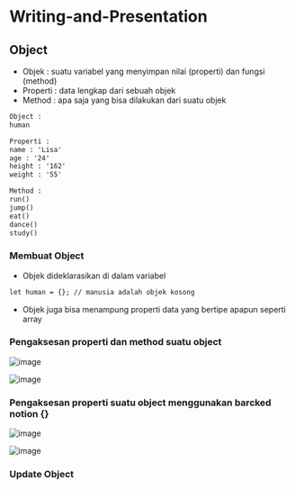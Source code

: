 # Writing-and-Presentation
## **Object**
- Objek : suatu variabel yang menyimpan nilai (properti) dan fungsi (method)
- Properti : data lengkap dari sebuah objek
- Method : apa saja yang bisa dilakukan dari suatu objek

```html
Object : 
human

Properti : 
name : 'Lisa'
age : '24'
height : '162'
weight : '55'

Method :
run()
jump()
eat()
dance()
study()
```

### **Membuat Object**
- Objek dideklarasikan di dalam variabel
```html
let human = {}; // manusia adalah objek kosong
```
- Objek juga bisa menampung properti data yang bertipe apapun seperti array

### **Pengaksesan properti dan method suatu object**

![image](https://user-images.githubusercontent.com/85721113/194734305-8f8491df-b698-47be-abae-6bc1d730ab7d.png)

![image](https://user-images.githubusercontent.com/85721113/194734308-b7fa79e8-5dbb-462e-85c3-7cead6ad5a20.png)

### **Pengaksesan properti suatu object menggunakan barcked notion {}**

![image](https://user-images.githubusercontent.com/85721113/194734431-a7b01328-4337-4373-9c97-1af006cb813f.png)

![image](https://user-images.githubusercontent.com/85721113/194734442-cdbe9480-7c24-4635-a251-a8922d48c13b.png)

### **Update Object**






